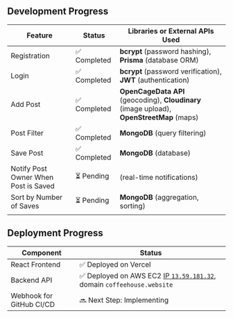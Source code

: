 ## Development Progress

| Feature                                     | Status     | Libraries or External APIs Used                                          |
| ------------------------------------------- | ---------- | ------------------------------------------------------- |
| Registration                                | ✅ Completed  | **bcrypt** (password hashing), **Prisma** (database ORM) |
| Login                                       | ✅ Completed  | **bcrypt** (password verification), **JWT** (authentication) |
| Add Post                                    | ✅ Completed  | **OpenCageData API** (geocoding), **Cloudinary** (image upload), **OpenStreetMap** (maps) |
| Post Filter                                 | ✅ Completed  | **MongoDB** (query filtering) |
| Save Post                                   | ✅ Completed  | **MongoDB** (database)      |
| Notify Post Owner When Post is Saved        | ⏳ Pending  | (real-time notifications) |
| Sort by Number of Saves                     | ⏳ Pending  | **MongoDB** (aggregation, sorting) |
             |

## Deployment Progress

| Component           | Status       |
| ------------------- | ------------ |
| React Frontend      | ✅ Deployed on Vercel |
| Backend API         | ✅ Deployed on AWS EC2 [IP `13.59.181.32`](http://13.59.181.32:8800/api/posts), domain `coffeehouse.website` |
| Webhook for GitHub CI/CD | 🔜 Next Step: Implementing |
